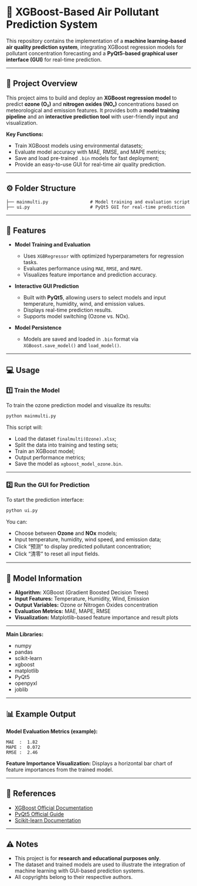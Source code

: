 # 🌿 XGBoost-Based Air Pollutant Prediction System

This repository contains the implementation of a **machine learning–based air quality prediction system**, integrating XGBoost regression models for pollutant concentration forecasting and a **PyQt5-based graphical user interface (GUI)** for real-time prediction.

---

## 📘 Project Overview

This project aims to build and deploy an **XGBoost regression model** to predict **ozone (O₃)** and **nitrogen oxides (NOₓ)** concentrations based on meteorological and emission features.
It provides both a **model training pipeline** and an **interactive prediction tool** with user-friendly input and visualization.

**Key Functions:**

* Train XGBoost models using environmental datasets;
* Evaluate model accuracy with MAE, RMSE, and MAPE metrics;
* Save and load pre-trained `.bin` models for fast deployment;
* Provide an easy-to-use GUI for real-time air quality prediction.

---

## ⚙️ Folder Structure

```
├── mainmulti.py                # Model training and evaluation script
├── ui.py                       # PyQt5 GUI for real-time prediction
```

---

## 🚀 Features

* **Model Training and Evaluation**

  * Uses `XGBRegressor` with optimized hyperparameters for regression tasks.
  * Evaluates performance using `MAE`, `RMSE`, and `MAPE`.
  * Visualizes feature importance and prediction accuracy.

* **Interactive GUI Prediction**

  * Built with **PyQt5**, allowing users to select models and input temperature, humidity, wind, and emission values.
  * Displays real-time prediction results.
  * Supports model switching (Ozone vs. NOx).

* **Model Persistence**

  * Models are saved and loaded in `.bin` format via `XGBoost.save_model()` and `load_model()`.

---

## 💻 Usage

### 1️⃣ Train the Model

To train the ozone prediction model and visualize its results:

```bash
python mainmulti.py
```

This script will:

* Load the dataset `finalmulti(Ozone).xlsx`;
* Split the data into training and testing sets;
* Train an XGBoost model;
* Output performance metrics;
* Save the model as `xgboost_model_ozone.bin`.

---

### 2️⃣ Run the GUI for Prediction

To start the prediction interface:

```bash
python ui.py
```

You can:

* Choose between **Ozone** and **NOx** models;
* Input temperature, humidity, wind speed, and emission data;
* Click “预测” to display predicted pollutant concentration;
* Click “清零” to reset all input fields.

---

## 🧠 Model Information

* **Algorithm:** XGBoost (Gradient Boosted Decision Trees)
* **Input Features:** Temperature, Humidity, Wind, Emission
* **Output Variables:** Ozone or Nitrogen Oxides concentration
* **Evaluation Metrics:** MAE, MAPE, RMSE
* **Visualization:** Matplotlib-based feature importance and result plots

---

**Main Libraries:**

* numpy
* pandas
* scikit-learn
* xgboost
* matplotlib
* PyQt5
* openpyxl
* joblib

---

## 📊 Example Output

**Model Evaluation Metrics (example):**

```
MAE  :  1.82
MAPE :  0.072
RMSE :  2.46
```

**Feature Importance Visualization:**
Displays a horizontal bar chart of feature importances from the trained model.

---

## 📝 References

* [XGBoost Official Documentation](https://xgboost.readthedocs.io/)
* [PyQt5 Official Guide](https://doc.qt.io/qtforpython/)
* [Scikit-learn Documentation](https://scikit-learn.org/stable/)

---

## ⚠️ Notes

* This project is for **research and educational purposes only**.
* The dataset and trained models are used to illustrate the integration of machine learning with GUI-based prediction systems.
* All copyrights belong to their respective authors.
